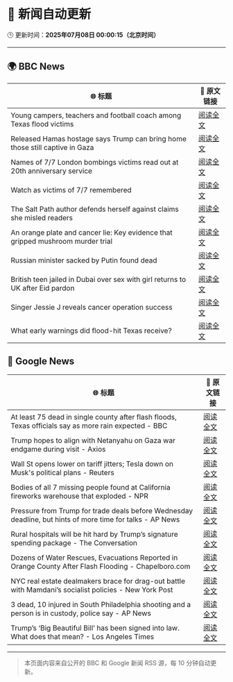 # 🧠 新闻自动更新

🕒 更新时间：**2025年07月08日 00:00:15（北京时间）**

---

## 🌍 BBC News

| 🌐 标题 | 🔗 原文链接 |
|--------|-------------|
| Young campers, teachers and football coach among Texas flood victims | [阅读全文](https://www.bbc.com/news/articles/c5ygl8lpyyqo) |
| Released Hamas hostage says Trump can bring home those still captive in Gaza | [阅读全文](https://www.bbc.com/news/articles/c8xvd4jd0wvo) |
| Names of 7/7 London bombings victims read out at 20th anniversary service | [阅读全文](https://www.bbc.com/news/articles/cq53jqg2y90o) |
| Watch as victims of 7/7 remembered | [阅读全文](https://www.bbc.com/news/videos/cvgw1d17nl3o) |
| The Salt Path author defends herself against claims she misled readers | [阅读全文](https://www.bbc.com/news/articles/cm2z0707mlgo) |
| An orange plate and cancer lie: Key evidence that gripped mushroom murder trial | [阅读全文](https://www.bbc.com/news/articles/cdx554n1x0wo) |
| Russian minister sacked by Putin found dead | [阅读全文](https://www.bbc.com/news/articles/cy7nvxzrvr0o) |
| British teen jailed in Dubai over sex with girl returns to UK after Eid pardon | [阅读全文](https://www.bbc.com/news/articles/cq8zdvzj5vwo) |
| Singer Jessie J reveals cancer operation success | [阅读全文](https://www.bbc.com/news/articles/c2lev0jrdeeo) |
| What early warnings did flood-hit Texas receive? | [阅读全文](https://www.bbc.com/news/articles/c0rvp24wvrqo) |

## 📰 Google News

| 🌐 标题 | 🔗 原文链接 |
|--------|-------------|
| At least 75 dead in single county after flash floods, Texas officials say as more rain expected - BBC | [阅读全文](https://news.google.com/rss/articles/CBMiVEFVX3lxTFAzVHVPSWJBZ1VibFpqQ1NQOUQ1UlQ5Qi1NdTRZLTlweXdpT3VPeXBTdW1DQ3JNbVVfejBEZFFSSHk1YWxldVpaVjlLdmpoWlhKS21mTA?oc=5) |
| Trump hopes to align with Netanyahu on Gaza war endgame during visit - Axios | [阅读全文](https://news.google.com/rss/articles/CBMiggFBVV95cUxOQ2QzTVNEOUxzeHdtaVpKOVJKZjNGZ1lIZElnd2VTZzFLWUZUV0ZLWl96d3BhcWNVMFlrMjROQ2xENFJGZjJGdU8wT29aVUY1LWpEcm1ZbmVvZkJ3REd6RExDQi04V1ZqRVVkTkZzSnp2SzJ4cWJfQnoxM0VqTW54ZUln?oc=5) |
| Wall St opens lower on tariff jitters; Tesla down on Musk's political plans - Reuters | [阅读全文](https://news.google.com/rss/articles/CBMimwFBVV95cUxNMzBIVU1PcTh0amYycEpFUXN1ZHR0Zmk4cTd6ZVc0LWtMaUthQTBVNWhsWHZEbUszdHFNS2ZyQVJZVU5wS3dYU3ZQYW1sZmNaZk1ENEZxLS1aNlBqN0lfM28zWk1jY0NKQ0QzY09lMWpEUVVfRHE2SVJBVUg1N2daNDVzYUNxaEM1b2pGRHZhQ1Q1U2JCT0V3UmFKaw?oc=5) |
| Bodies of all 7 missing people found at California fireworks warehouse that exploded - NPR | [阅读全文](https://news.google.com/rss/articles/CBMinwFBVV95cUxQd1JuOUh6LVoxaUQwaGFZMUU3OXFwTTBVM1dsLUdBNm9vVFYxclRPd1JQVjFOUWhTclJ2b1VzSV9mXy1BTl9GYlJyU2FXZVcyVmZXb2RKejBUcEZGNVhDcEhsMWJFVXB2eUdGcFB4Q2VTX3lsNWxBS2ZRZ3p6N3YtZVJDb3QxUzB0V0R6TTZhU0lBYjctbG9IMWh2UWQzZDA?oc=5) |
| Pressure from Trump for trade deals before Wednesday deadline, but hints of more time for talks - AP News | [阅读全文](https://news.google.com/rss/articles/CBMipgFBVV95cUxPVXNvaHNZNkFmX3hqYzhiZk94STV6d085V2FmTmxaWjNoaW9rcmJWVUJ3d0k1Z0dtS2VhLTNCeERsdGgwdVlzQVMyRlNlYTlsUkpfaUlaWjZvb0JvY3BoOFdVdHJLWk9xc2VnSWxqNUJvendHWHhNX1hfMEE1WHhFZU44WDJzd2ZDZGNiT0ZzNFFQajZmblZjNzhidU5nOGQ5NUdaaXdB?oc=5) |
| Rural hospitals will be hit hard by Trump’s signature spending package - The Conversation | [阅读全文](https://news.google.com/rss/articles/CBMipwFBVV95cUxQdkk5SGEtcjlDNUNQT3Zmc2dBZ2tUNXFrTDc0U01XZFFBMXlVSldaSkw2TnZZTk5PTU1ZOXByNDk1RU5ySDdxSzVKd2E1RGFjZ1ItYmNtRWFMRWFmUnNicDNGUGwyTFpCU19Obk42ME83OVk1VktLR1QtVWpiMFg3SGI1TWdqVGtISDRfZUJuY3psQjFPUE1CaFBnR3A0Z1VSc3NNWmFRRQ?oc=5) |
| Dozens of Water Rescues, Evacuations Reported in Orange County After Flash Flooding - Chapelboro.com | [阅读全文](https://news.google.com/rss/articles/CBMiswFBVV95cUxNUmg3ZzFHWEl0THZURndIa0JOUkpVR3kwYTdEbkt4SzBma05tUmxYTmdYS0J3aWxDY0EtMEdwbmpKU00yYmN5SWsxeXpxa3lKYnRPRTZyQnhfZDN6eDZZYjlqZFJySlctRXE3c0ZSSmZ5N1FpdThUajljdnpCRXZxSGJ4SWFYZVo0M2c1U0x6WHRkMXptMThEU1JMd082ekRaVU9rVDRXeldGOGtVd1dhRTZ6OA?oc=5) |
| NYC real estate dealmakers brace for drag-out battle with Mamdani’s socialist policies - New York Post | [阅读全文](https://news.google.com/rss/articles/CBMiwwFBVV95cUxQYVhoX3pVb2R2d3FZOWx5VzV6Z1plZHd3bzhZT0ZQNGhhOTlZaUJzcG9udUtlbmRUOVNGeEZzLUpSMEFZN3hwZDlMTXU2VGxTU2dSbTlGMlNKREZhZ3lBT3UxVTB0UHRSc3lfbDRLZlB3OWV2STRyN0g3WWlzTG0xbVhUaE5GcW1xQVI1ak5VTHA4NEQ1X2dJdFVwdkpsUTdPV1NfS0g0aklrNVU2b3h2elBfMHhIX3pKWUZfaGVPcmVLTjQ?oc=5) |
| 3 dead, 10 injured in South Philadelphia shooting and a person is in custody, police say - AP News | [阅读全文](https://news.google.com/rss/articles/CBMiiAFBVV95cUxPWTZ5N0Izczh2dnFjNXU0ZXpVWGVvQ3VyeE9SRWM5Q3ZPVkg2SU1xZ2lUeUIwT3FxUFJoZEFtUkRqVE9IRTVCd0dSYnk2WG12Y0NGRXFJSi1wNHJXZnNVMk9uZmlDS3pxVXJoNkVXS1QxRi1hRHA1Q05iWlE2ZHlPWG1KMjNSNFdX?oc=5) |
| Trump’s ‘Big Beautiful Bill’ has been signed into law. What does that mean? - Los Angeles Times | [阅读全文](https://news.google.com/rss/articles/CBMi3wFBVV95cUxNSXhFVFRmUDNHU0F3UWpjOEFnUG16c0VyT2M0dk5Ua3oyQkUweTRuQUV4c3JROVcxX3pIM1J5MTdpQ1dtY083YUxVS1BVYUswRjZoQjFMZW16U0xmUzRmaEI3TS15WUZOQkFhSGNDb1E4LTRzTUVIZWpsOG5hN29zX3NLVFU3LUx0Z0RyaVVLNTNaZnE2N2pMSVE3R296aEVOTU5Vdmc4ZG50UUFfWklRSk5rVFN2aVl3TDIzLUg3aEN4WFM2VE5rUzhWSTJYZ0E3djZ0amxPS2l5WWtwdmgw?oc=5) |

---
> 本页面内容来自公开的 BBC 和 Google 新闻 RSS 源，每 10 分钟自动更新。